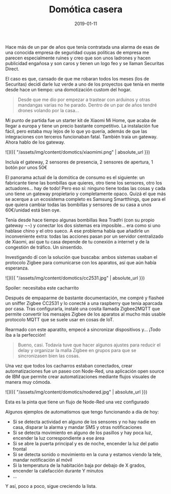 ﻿---
layout: post
title: Domótica casera
date: 2019-01-11
description: Automatizaciones domésticas con Zigbee
img: assets/img/cover/domotica.jpg
tags: [DIY]
header: hidden
status: published
---

Hace más de un par de años que tenía contratada una alarma de esas de una conocida empresa de seguridad cuyas políticas de empresa me parecen especialmente ruines y creo que son unos ladrones y hacen publicidad engañosa y son caros y tienen un logo feo y se llaman Securitas Direct.

El caso es que, cansado de que me robaran todos los meses (los de Securitas) decidí darle luz verde a uno de los proyectos que tenía en mente desde hace un tiempo: una domotización custom del hogar.

<blockquote>Desde que me dio por empezar a trastear con arduinos y otras mandangas varias no he parado. Dentro de un par de años tendré drones volando por la casa...</blockquote>

Mi punto de partida fue un starter kit de Xiaomi Mi Home, que acaba de llegar a europa y tiene un precio bastante competitivo. La instalación fue fácil, pero estaba muy lejos de lo que yo quería, además de que las integraciones con terceros funcionaban fatal. También traía un gateway. Ahora hablo de los gateway.

![]({{ "/assets/img/content/domotics/xiaomimi.png" | absolute_url }})
<p class="image-caption">Incluía el gateway, 2 sensores de presencia, 2 sensores de apertura, 1 botón por unos 50€</p>

El panorama actual de la domótica de consumo es el siguiente: un fabricante tiene las bombillas que quieres, otro tiene los sensores, otro los actuadores... hay de todo! Pero eso sí: ninguno tiene todas las cosas y cada uno tiene un gateway propietario y completamente opaco. Quizá el que más se acerque a un ecosistema completo es Samsung Smartthings, que para el que quiera cambiar todas las bombillas y sensores de su casa a unos 60€/unidad está bien oye.

Tenía desde hace tiempo algunas bombillas Ikea Tradfri (con su propio gateway ¬¬) y conectar los dos sistemas era imposible... era como si uno hablase chino y el otro sueco. A ese problema había que añadirle un inconveniente extra: todas las acciones pasan por un servidor centralizado de Xiaomi, así que tu casa depende de tu conexión a internet y de la congestión de tráfico. Un sinsentido.

Investigando dí con la solución que buscaba: ambos sistemas usaban el protocolo Zigbee para comunicarse con los aparatos, así que aún había esperanza.

![]({{ "/assets/img/content/domotics/cc2531.jpg" | absolute_url }})
<p class="image-caption">Spoiler: necesitaba este cacharrito</p>

Después de empaparme de bastante documentación, me compré y flasheé un sniffer Zigbee CC2531 y lo conecté a una raspberry que tenía aparcada por casa. Tras configurarla, instalé una cosita llamada Zigbee2MQTT que permite convertir los mensajes Zigbee de los aparatos al mucho más usable protocolo MQTT que se suele usar en cosas de IoT.

Rearmado con este aparatito, empecé a sincronizar dispositivos y... ¡Todo iba a la perfección!

<blockquote>Bueno, casi. Todavía tuve que hacer algunos ajustes para reducir el delay y organizar la malla Zigbee en grupos para que se sincronizasen bien las cosas.</blockquote>

Una vez que todos los cacharros estaban conectados, crear automatizaciones fue un paseo con Node-Red, una aplicación open source de IBM que permite crear automatizaciones mediante flujos visuales de manera muy cómoda.

![]({{ "/assets/img/content/domotics/nodered.jpg" | absolute_url }})
<p class="image-caption">Esta es la pinta que tiene un flujo de Node-Red una vez configurado</p>

Algunos ejemplos de automatismos que tengo funcionando a día de hoy:

- Si se detecta actividad en alguno de los sensores y no hay nadie en casa, disparar la alarma y mandar SMS y otras notificaciones
- Si se detecta movimiento en alguno de los pasillos y hay poca luz, encender la luz correspondiente a ese área
- Si se abre la puerta principal y es de noche, encender la luz del patio frontal
- Si se detecta sonido o movimiento en la cuna y estamos viendo la tele, mandar notificación al móvil
- Si la temperatura de la habitación baja por debajo de X grados, encender la calefacción durante Y minutos
- ...

Y así, poco a poco, sigue creciendo la lista.